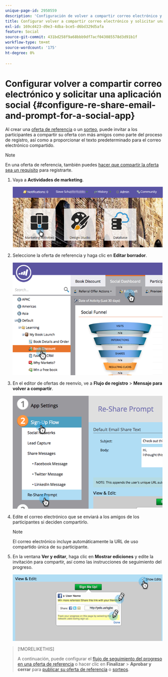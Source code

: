 ```yaml
---
unique-page-id: 2950559
description: 'Configuración de volver a compartir correo electrónico y solicitar una aplicación social: documentos de Marketo, documentación del producto'
title: Configurar volver a compartir correo electrónico y solicitar una aplicación social
exl-id: 169cd423-d9e3-4dba-bce5-d6bd329d5afa
feature: Social
source-git-commit: 431bd258f9a68bbb9df7acf043085578d3d91b1f
workflow-type: tm+mt
source-wordcount: '175'
ht-degree: 0%

---
```


# Configurar volver a compartir correo electrónico y solicitar una aplicación social {#configure-re-share-email-and-prompt-for-a-social-app}

Al crear una [oferta de referencia](/help/marketo/product-docs/demand-generation/social/referral-offers/create-a-referral-offer.md) o un [sorteo](/help/marketo/product-docs/demand-generation/social/sweepstakes/create-sweepstakes.md), puede invitar a los participantes a compartir su oferta con más amigos como parte del proceso de registro, así como a proporcionar el texto predeterminado para el correo electrónico compartido.

>[!NOTE]
>
>En una oferta de referencia, también puedes [hacer que compartir la oferta sea un requisito](/help/marketo/product-docs/demand-generation/social/social-functions/set-social-share-requirement.md) para registrarte.

1. Vaya a **Actividades de marketing**.

   ![](assets/login-marketing-activities-3.png)

1. Seleccione la oferta de referencia y haga clic en **Editar borrador**.

   ![](assets/image2014-9-22-11-3a6-3a56.png)

1. En el editor de ofertas de reenvío, ve a **Flujo de registro** > **Mensaje para volver a compartir**.

   ![](assets/image2014-9-22-11-3a7-3a9.png)

1. Edite el correo electrónico que se enviará a los amigos de los participantes si deciden compartirlo.

   >[!NOTE]
   >
   >El correo electrónico incluye automáticamente la URL de uso compartido única de su participante.

1. En la ventana **Ver y editar**, haga clic en **Mostrar ediciones** y edite la invitación para compartir, así como las instrucciones de seguimiento del progreso.

   ![](assets/image2014-9-22-11-3a7-3a49.png)

>[!MORELIKETHIS]
>
>A continuación, puede configurar el [flujo de seguimiento del progreso en una oferta de referencia](configure-track-progress-flow-for-a-referral-offer.md) o hacer clic en **Finalizar** > **Aprobar y cerrar** para [publicar su oferta de referencia](/help/marketo/product-docs/demand-generation/social/referral-offers/publish-a-referral-offer.md) o [sorteos](/help/marketo/product-docs/demand-generation/social/sweepstakes/create-sweepstakes.md).
